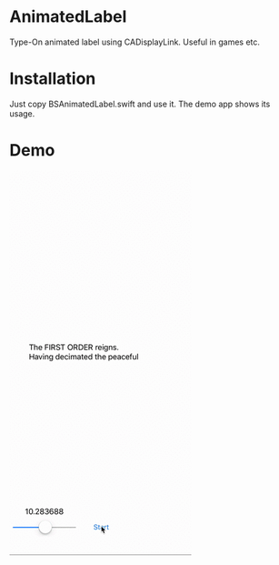 # AnimatedLabel
Type-On animated label using CADisplayLink. Useful in games etc.

# Installation

Just copy BSAnimatedLabel.swift and use it. The demo app shows its usage.

# Demo

![](animatedLabel.gif)
